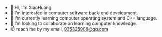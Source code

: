 - 👋 Hi, I’m XiaoHuang
- 👀 I’m interested in computer software back-end development.
- 🌱 I’m currently learning computer operating system and C++ language.
- 💞️ I’m looking to collaborate on learning computer knowledge.
- 📫 reach me by my email, 935325906@qq.com

<!---
chenmengangzhi29/chenmengangzhi29 is a ✨ special ✨ repository because its `README.md` (this file) appears on your GitHub profile.
You can click the Preview link to take a look at your changes.
--->
